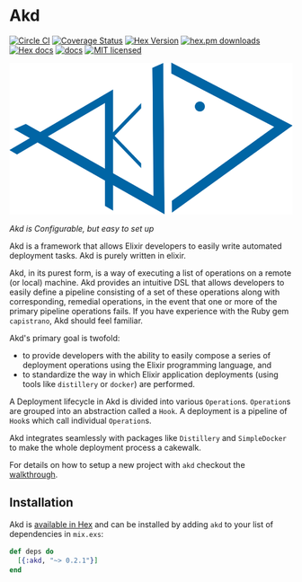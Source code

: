 # Akd

[![Circle CI](https://circleci.com/gh/annkissam/akd.svg?style=svg)](https://circleci.com/gh/annkissam/akd)
[![Coverage Status](https://coveralls.io/repos/github/annkissam/akd/badge.svg?branch=master)](https://coveralls.io/github/annkissam/akd?branch=master)
[![Hex Version](http://img.shields.io/hexpm/v/akd.svg?style=flat)](https://hex.pm/packages/akd)
[![hex.pm downloads](https://img.shields.io/hexpm/dt/akd.svg)](https://hex.pm/packages/akd)
[![Hex docs](http://img.shields.io/badge/hex.pm-docs-green.svg?style=flat)](https://hexdocs.pm/akd)
[![docs](https://inch-ci.org/github/annkissam/akd.svg)](http://inch-ci.org/github/annkissam/akd)
[![MIT licensed](https://img.shields.io/badge/license-MIT-blue.svg)](https://raw.githubusercontent.com/annkissam/akd/master/LICENSE)

![Akd](akd.png)

_Akd is Configurable, but easy to set up_

Akd is a framework that allows Elixir developers to easily write automated
deployment tasks. Akd is purely written in elixir.

Akd, in its purest form, is a way of executing a list of operations on a remote
(or local) machine. Akd provides an intuitive DSL that allows developers to easily
define a pipeline consisting of a set of these operations along with corresponding,
remedial operations, in the event that one or more of the primary pipeline
operations fails. If you have experience with the Ruby gem `capistrano`, Akd
should feel familiar.

Akd's primary goal is twofold:
- to provide developers with the ability to easily compose a series of deployment
operations using the Elixir programming language, and
- to standardize the way in which Elixir application deployments (using tools
like `distillery` or `docker`) are performed.

A Deployment lifecycle in Akd is divided into various `Operation`s.
`Operation`s are grouped into an abstraction called a `Hook`. A deployment is
a pipeline of `Hook`s which call individual `Operation`s.

Akd integrates seamlessly with packages like `Distillery` and `SimpleDocker` to
make the whole deployment process a cakewalk.

For details on how to setup a new project with `akd` checkout the [walkthrough](https://www.annkissam.com/technology/elixir).

## Installation

Akd is [available in Hex](https://hex.pm/docs/publish) and can be installed
by adding `akd` to your list of dependencies in `mix.exs`:

```elixir
def deps do
  [{:akd, "~> 0.2.1"}]
end
```

